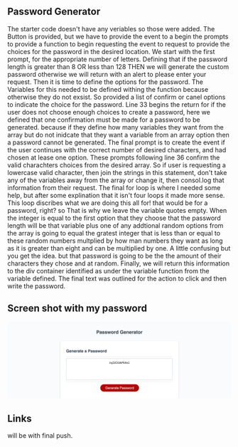 ## Password Generator

The starter code doesn't have any veriables so those were added. The Button is provided, but we have to provide the event to a begin the prompts to provide  a function to begin requesting the event to request to provide the choices for the password in the desired location. 
We start with the first prompt, for the appropriate number of letters. Defining that if the password length is greater than 8 OR less than 128 THEN we will generate the custom password otherwise we will return with an alert to please enter your request. Then it is time to define the options for the password.
The Variables for this needed to be defined withing the function because otherwise they do not exsist. So provided a list of confirm or canel options to indicate the choice for the password.
Line 33 begins the return for if the user does not choose enough choices to create a password, here we defined that one confirmation must be made for a password to be generated. because if they define how many variables they want from the array but do not inidcate that they want a variable from an array option then a password cannot be generated.
The final prompt is to create the event if the user continues with the correct number of desired characters, and had chosen at lease one option. These prompts following line 36 confirm the valid charachters choices from the desired array. So if user is requesting a lowercase valid character, then join the strings in this statement, don't take any of the variables away from the array or change it, then consol.log that information from their request. 
The final for loop is where I needed some help, but after some explination that it isn't four loops it made more sense. This loop discribes what we are doing this all for! that would be for a password, right? so That is why we leave the variable quotes empty. When the integer is equal to the first option that they choose that the password length will be that variable plus one of any addtional random options from the array is going to equal the gratest integer that is less than or equal to  these random numbers multplied by how man numbers they want as long as it is greater than eight and can be multiplied by one. A little confusing but you get the idea. 
but that password is going to be the the amount of their characters they chose and at random. Finally, we will return this information to the div container identified as under the variable function from the variable defined. 
The final text was outlined  for the action to click and then write the password. 

## Screen shot with my password

![ScreenShot](_Users_jannabencriscutto_Desktop_Homework-Assignments_Jenn-Password-Generator_index.html.png)

## Links
will be with final push.
